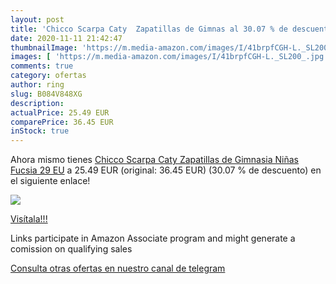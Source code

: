 ```yaml
---
layout: post
title: 'Chicco Scarpa Caty  Zapatillas de Gimnas al 30.07 % de descuento'
date: 2020-11-11 21:42:47
thumbnailImage: 'https://m.media-amazon.com/images/I/41brpfCGH-L._SL200_.jpg'
images: [ 'https://m.media-amazon.com/images/I/41brpfCGH-L._SL200_.jpg' ]
comments: true
category: ofertas
author: ring
slug: B084V848XG
description:
actualPrice: 25.49 EUR
comparePrice: 36.45 EUR
inStock: true
---
```


Ahora mismo tienes [Chicco Scarpa Caty  Zapatillas de Gimnasia Niñas  Fucsia  29 EU](https://www.amazon.es/dp/B084V848XG/?tag=tolees-21) a 25.49 EUR (original: 36.45 EUR) (30.07 %  de descuento) en el siguiente enlace!

[![](https://m.media-amazon.com/images/I/41brpfCGH-L._SL200_.jpg)](https://www.amazon.es/dp/B084V848XG/?tag=tolees-21)

[Visítala!!!](https://www.amazon.es/dp/B084V848XG/?tag=tolees-21)

Links participate in Amazon Associate program and might generate a comission on qualifying sales

[Consulta otras ofertas en nuestro canal de telegram](https://t.me/s/ofertas25)
